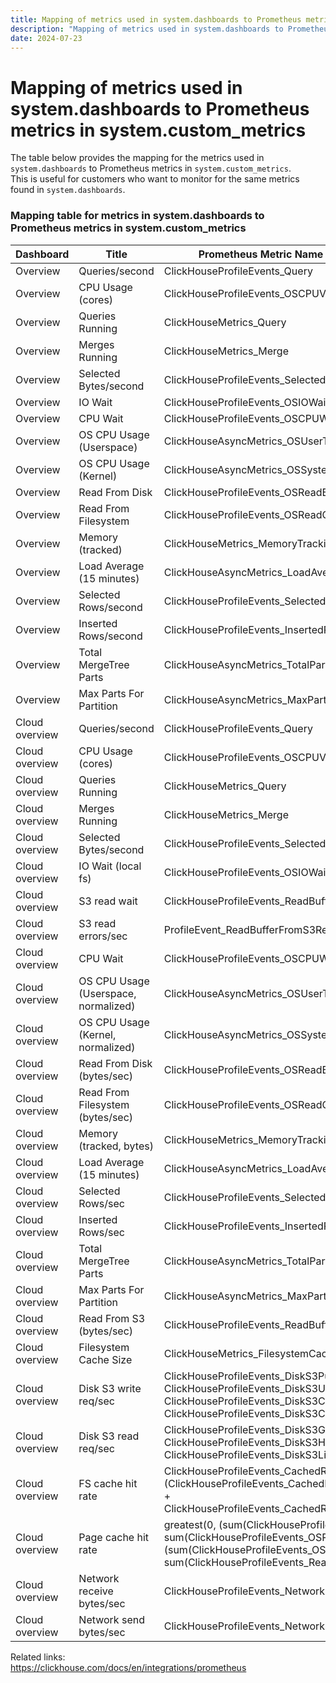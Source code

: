 ```yaml
---
title: Mapping of metrics used in system.dashboards to Prometheus metrics in system.custom_metrics
description: "Mapping of metrics used in system.dashboards to Prometheus metrics in system.custom_metrics"
date: 2024-07-23
---
```


# Mapping of metrics used in system.dashboards to Prometheus metrics in system.custom_metrics

The table below provides the mapping for the metrics used in `system.dashboards` to Prometheus metrics in `system.custom_metrics`.  
This is useful for customers who want to monitor for the same metrics found in `system.dashboards`. 

<!-- truncate -->

### Mapping table for metrics in system.dashboards to Prometheus metrics in system.custom_metrics

Dashboard | Title | Prometheus Metric Name (system.custom_metrics)
-- | -- | --
Overview | Queries/second | ClickHouseProfileEvents_Query
Overview | CPU Usage (cores) | ClickHouseProfileEvents_OSCPUVirtualTimeMicroseconds
Overview | Queries Running | ClickHouseMetrics_Query
Overview | Merges Running | ClickHouseMetrics_Merge
Overview | Selected Bytes/second | ClickHouseProfileEvents_SelectedBytes
Overview | IO Wait | ClickHouseProfileEvents_OSIOWaitMicroseconds
Overview | CPU Wait | ClickHouseProfileEvents_OSCPUWaitMicroseconds
Overview | OS CPU Usage (Userspace) | ClickHouseAsyncMetrics_OSUserTimeNormalized
Overview | OS CPU Usage (Kernel) | ClickHouseAsyncMetrics_OSSystemTimeNormalized
Overview | Read From Disk | ClickHouseProfileEvents_OSReadBytes
Overview | Read From Filesystem | ClickHouseProfileEvents_OSReadChars
Overview | Memory (tracked) | ClickHouseMetrics_MemoryTracking
Overview | Load Average (15 minutes) | ClickHouseAsyncMetrics_LoadAverage15
Overview | Selected Rows/second | ClickHouseProfileEvents_SelectedRows
Overview | Inserted Rows/second | ClickHouseProfileEvents_InsertedRows
Overview | Total MergeTree Parts | ClickHouseAsyncMetrics_TotalPartsOfMergeTreeTables
Overview | Max Parts For Partition | ClickHouseAsyncMetrics_MaxPartCountForPartition
Cloud overview | Queries/second | ClickHouseProfileEvents_Query
Cloud overview | CPU Usage (cores) | ClickHouseProfileEvents_OSCPUVirtualTimeMicroseconds
Cloud overview | Queries Running | ClickHouseMetrics_Query
Cloud overview | Merges Running | ClickHouseMetrics_Merge
Cloud overview | Selected Bytes/second | ClickHouseProfileEvents_SelectedBytes
Cloud overview | IO Wait (local fs) | ClickHouseProfileEvents_OSIOWaitMicroseconds
Cloud overview | S3 read wait | ClickHouseProfileEvents_ReadBufferFromS3Microseconds
Cloud overview | S3 read errors/sec | ProfileEvent_ReadBufferFromS3RequestsErrors
Cloud overview | CPU Wait | ClickHouseProfileEvents_OSCPUWaitMicroseconds
Cloud overview | OS CPU Usage (Userspace, normalized) | ClickHouseAsyncMetrics_OSUserTimeNormalized
Cloud overview | OS CPU Usage (Kernel, normalized) | ClickHouseAsyncMetrics_OSSystemTimeNormalized
Cloud overview | Read From Disk (bytes/sec) | ClickHouseProfileEvents_OSReadBytes
Cloud overview | Read From Filesystem (bytes/sec) | ClickHouseProfileEvents_OSReadChars
Cloud overview | Memory (tracked, bytes) | ClickHouseMetrics_MemoryTracking
Cloud overview | Load Average (15 minutes) | ClickHouseAsyncMetrics_LoadAverage15
Cloud overview | Selected Rows/sec | ClickHouseProfileEvents_SelectedRows
Cloud overview | Inserted Rows/sec | ClickHouseProfileEvents_InsertedRows
Cloud overview | Total MergeTree Parts | ClickHouseAsyncMetrics_TotalPartsOfMergeTreeTables
Cloud overview | Max Parts For Partition | ClickHouseAsyncMetrics_MaxPartCountForPartition
Cloud overview | Read From S3 (bytes/sec) | ClickHouseProfileEvents_ReadBufferFromS3Bytes
Cloud overview | Filesystem Cache Size | ClickHouseMetrics_FilesystemCacheSize
Cloud overview | Disk S3 write req/sec | ClickHouseProfileEvents_DiskS3PutObject + ClickHouseProfileEvents_DiskS3UploadPart + ClickHouseProfileEvents_DiskS3CreateMultipartUpload + ClickHouseProfileEvents_DiskS3CompleteMultipartUpload
Cloud overview | Disk S3 read req/sec | ClickHouseProfileEvents_DiskS3GetObject + ClickHouseProfileEvents_DiskS3HeadObject + ClickHouseProfileEvents_DiskS3ListObjects
Cloud overview | FS cache hit rate | ClickHouseProfileEvents_CachedReadBufferReadFromCacheBytes / (ClickHouseProfileEvents_CachedReadBufferReadFromCacheBytes + ClickHouseProfileEvents_CachedReadBufferReadFromSourceBytes)
Cloud overview | Page cache hit rate | greatest(0, (sum(ClickHouseProfileEvents_OSReadChars) - sum(ClickHouseProfileEvents_OSReadBytes)) /  (sum(ClickHouseProfileEvents_OSReadChars) + sum(ClickHouseProfileEvents_ReadBufferFromS3Bytes)))
Cloud overview | Network receive bytes/sec | ClickHouseProfileEvents_NetworkReceiveBytes
Cloud overview | Network send bytes/sec | ClickHouseProfileEvents_NetworkSendBytes


Related links:  
https://clickhouse.com/docs/en/integrations/prometheus